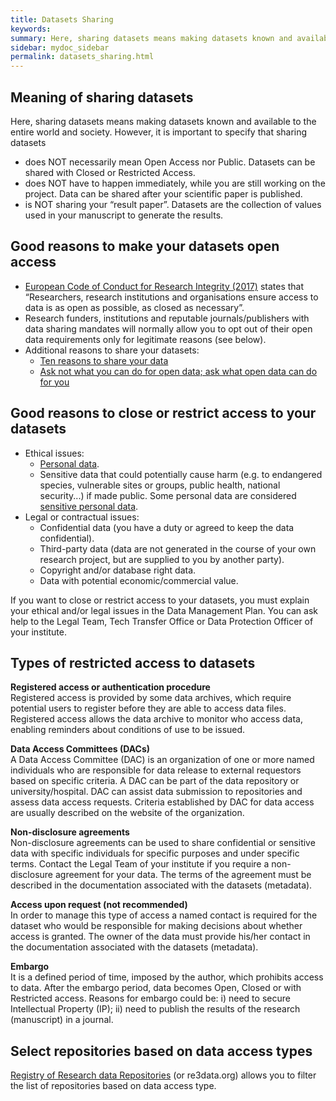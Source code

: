 ```yaml
---
title: Datasets Sharing
keywords:
summary: Here, sharing datasets means making datasets known and available to the entire world and society.
sidebar: mydoc_sidebar
permalink: datasets_sharing.html
---
```


## Meaning of sharing datasets
Here, sharing datasets means making datasets known and available to the entire world and society. However, it is important to specify that sharing datasets
* does NOT necessarily mean Open Access nor Public. Datasets can be shared with Closed or Restricted Access.
* does NOT have to happen immediately, while you are still working on the project. Data can be shared after your scientific paper is published.
* is NOT sharing your “result paper”. Datasets are the collection of values used in your manuscript to generate the results.


## Good reasons to make your datasets open access
* [European Code of Conduct for Research Integrity (2017)](https://www.allea.org/wp-content/uploads/2017/05/ALLEA-European-Code-of-Conduct-for-Research-Integrity-2017.pdf) states that “Researchers, research institutions and organisations ensure access to data is as open as possible, as closed as necessary”.
* Research funders, institutions and reputable journals/publishers with data sharing mandates will normally allow you to opt out of their open data requirements only for legitimate reasons (see below).
* Additional reasons to share your datasets:
  * [Ten reasons to share your data](https://www.natureindex.com/news-blog/ten-reasons-to-share-your-data)
  * [Ask not what you can do for open data; ask what open data can do for you](http://blogs.nature.com/naturejobs/2017/06/19/ask-not-what-you-can-do-for-open-data-ask-what-open-data-can-do-for-you/)

## Good reasons to close or restrict access to your datasets
* Ethical issues:
  * [Personal data](https://ec.europa.eu/info/law/law-topic/data-protection/reform/what-personal-data_en).
  * Sensitive data that could potentially cause harm (e.g. to endangered species, vulnerable sites or groups, public health, national security...) if made public. Some personal data are considered [sensitive personal data](https://ec.europa.eu/info/law/law-topic/data-protection/reform/rules-business-and-organisations/legal-grounds-processing-data/sensitive-data/what-personal-data-considered-sensitive_en).
* Legal or contractual issues:
  * Confidential data (you have a duty or agreed to keep the data confidential).
  * Third-party data (data are not generated in the course of your own research project, but are supplied to you by another party).
  * Copyright and/or database right data.
  * Data with potential economic/commercial value.

If you want to close or restrict access to your datasets, you must explain your ethical and/or legal issues in the Data Management Plan. You can ask help to the Legal Team, Tech Transfer Office or Data Protection Officer of your institute.

## Types of restricted access to datasets
**Registered access or authentication procedure** <br> Registered access is provided by some data archives, which require potential users to register before they are able to access data files. Registered access allows the data archive to monitor who access data, enabling reminders about conditions of use to be issued.

**Data Access Committees (DACs)** <br> A Data Access Committee (DAC) is an organization of one or more named individuals who are responsible for data release to external requestors based on specific criteria. A DAC can be part of the data repository or university/hospital. DAC can assist data submission to repositories and assess data access requests. Criteria established by DAC for data access are usually described on the website of the organization.

**Non-disclosure agreements** <br> Non-disclosure agreements can be used to share confidential or sensitive data with specific individuals for specific purposes and under specific terms. Contact the Legal Team of your institute if you require a non-disclosure agreement for your data. The terms of the agreement must be described in the documentation associated with the datasets (metadata).

**Access upon request (not recommended)** <br> In order to manage this type of access a named contact is required for the dataset who would be responsible for making decisions about whether access is granted. The owner of the data must provide his/her contact in the documentation associated with the datasets (metadata).

**Embargo** <br> It is a defined period of time, imposed by the author, which prohibits access to data. After the embargo period, data becomes Open, Closed or with Restricted access. Reasons for embargo could be: i) need to secure Intellectual Property (IP); ii) need to publish the results of the research (manuscript) in a journal.

## Select repositories based on data access types
[Registry of Research data Repositories](https://www.re3data.org/search?query=) (or re3data.org) allows you to filter the list of repositories based on data access type.

